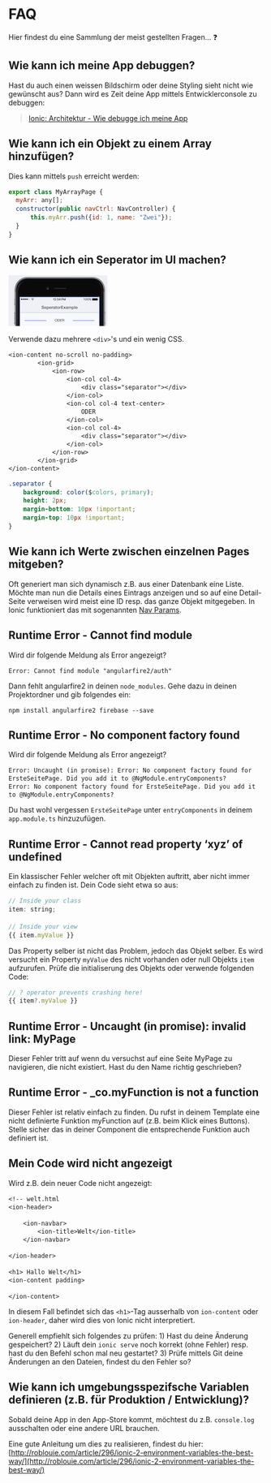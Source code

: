 # FAQ

Hier findest du eine Sammlung der meist gestellten Fragen... ❓

## Wie kann ich meine App debuggen?

Hast du auch einen weissen Bildschirm oder deine Styling sieht nicht wie gewünscht aus? Dann wird es Zeit deine App mittels Entwicklerconsole zu debuggen:

> [Ionic: Architektur - Wie debugge ich meine App](https://m335.ict-bz.ch/tag-1/ionic-architektur#wie-debugge-ich-meine-app)

## Wie kann ich ein Objekt zu einem Array hinzufügen?

Dies kann mittels `push` erreicht werden:

```javascript
export class MyArrayPage {
  myArr: any[];
  constructor(public navCtrl: NavController) {
      this.myArr.push({id: 1, name: "Zwei"});
  }
}
```

## Wie kann ich ein Seperator im UI machen?

![](.gitbook/assets/seperator-example.png)

Verwende dazu mehrere `<div>`'s und ein wenig CSS.

```markup
<ion-content no-scroll no-padding>
        <ion-grid>
            <ion-row>
                <ion-col col-4>
                    <div class="separator"></div>
                </ion-col>
                <ion-col col-4 text-center>
                    ODER
                </ion-col>
                <ion-col col-4>
                    <div class="separator"></div>
                </ion-col>
            </ion-row>
        </ion-grid>
</ion-content>
```

```css
.separator {
    background: color($colors, primary);
    height: 2px;
    margin-bottom: 10px !important;
    margin-top: 10px !important;
}
```

## Wie kann ich Werte zwischen einzelnen Pages mitgeben?

Oft generiert man sich dynamisch z.B. aus einer Datenbank eine Liste. Möchte man nun die Details eines Eintrags anzeigen und so auf eine Detail-Seite verweisen wird meist eine ID resp. das ganze Objekt mitgegeben. In Ionic funktioniert das mit sogenannten [Nav Params](https://ionicframework.com/docs/api/navigation/NavParams/).

## Runtime Error - Cannot find module

Wird dir folgende Meldung als Error angezeigt?

```text
Error: Cannot find module "angularfire2/auth"
```

Dann fehlt angularfire2 in deinen `node_modules`. Gehe dazu in deinen Projektordner und gib folgendes ein:

```text
npm install angularfire2 firebase --save
```

## Runtime Error - No component factory found

Wird dir folgende Meldung als Error angezeigt?

```text
Error: Uncaught (in promise): Error: No component factory found for ErsteSeitePage. Did you add it to @NgModule.entryComponents?
Error: No component factory found for ErsteSeitePage. Did you add it to @NgModule.entryComponents?
```

Du hast wohl vergessen `ErsteSeitePage` unter `entryComponents` in deinem `app.module.ts` hinzuzufügen.

## Runtime Error - Cannot read property ‘xyz’ of undefined

Ein klassischer Fehler welcher oft mit Objekten auftritt, aber nicht immer einfach zu finden ist. Dein Code sieht etwa so aus:

```javascript
// Inside your class
item: string;

// Inside your view
{{ item.myValue }}
```

Das Property selber ist nicht das Problem, jedoch das Objekt selber. Es wird versucht ein Property `myValue` des nicht vorhanden oder null Objekts `item` aufzurufen. Prüfe die initialiserung des Objekts oder verwende folgenden Code:

```javascript
// ? operator prevents crashing here!
{{ item?.myValue }}
```

## Runtime Error - Uncaught \(in promise\): invalid link: MyPage

Dieser Fehler tritt auf wenn du versuchst auf eine Seite MyPage zu navigieren, die nicht existiert. Hast du den Name richtig geschrieben?

## Runtime Error - \_co.myFunction is not a function

Dieser Fehler ist relativ einfach zu finden. Du rufst in deinem Template eine nicht definierte Funktion myFunction auf \(z.B. beim Klick eines Buttons\). Stelle sicher das in deiner Component die entsprechende Funktion auch definiert ist.

## Mein Code wird nicht angezeigt

Wird z.B. dein neuer Code nicht angezeigt:

```markup
<!-- welt.html
<ion-header>

    <ion-navbar>
        <ion-title>Welt</ion-title>
    </ion-navbar>

</ion-header>

<h1> Hallo Welt</h1>
<ion-content padding>

</ion-content>
```

In diesem Fall befindet sich das `<h1>`-Tag ausserhalb von `ion-content` oder `ion-header`, daher wird dies von Ionic nicht interpretiert.

Generell empfiehlt sich folgendes zu prüfen: 1\) Hast du deine Änderung gespeichert? 2\) Läuft dein `ionic serve` noch korrekt \(ohne Fehler\) resp. hast du den Befehl schon mal neu gestartet? 3\) Prüfe mittels Git deine Änderungen an den Dateien, findest du den Fehler so?

## Wie kann ich umgebungsspezifsche Variablen definieren \(z.B. für Produktion / Entwicklung\)?

Sobald deine App in den App-Store kommt, möchtest du z.B. `console.log` ausschalten oder eine andere URL brauchen.

Eine gute Anleitung um dies zu realisieren, findest du hier: [http://roblouie.com/article/296/ionic-2-environment-variables-the-best-way/](http://roblouie.com/article/296/ionic-2-environment-variables-the-best-way/)

